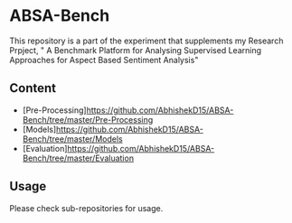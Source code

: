 # ABSA-Bench

This repository is a part of the experiment that supplements my Research Prpject, 
" A Benchmark Platform for Analysing Supervised Learning Approaches for Aspect Based Sentiment Analysis"

## Content
- [Pre-Processing]https://github.com/AbhishekD15/ABSA-Bench/tree/master/Pre-Processing
- [Models]https://github.com/AbhishekD15/ABSA-Bench/tree/master/Models
- [Evaluation]https://github.com/AbhishekD15/ABSA-Bench/tree/master/Evaluation

## Usage
Please check sub-repositories for usage.

